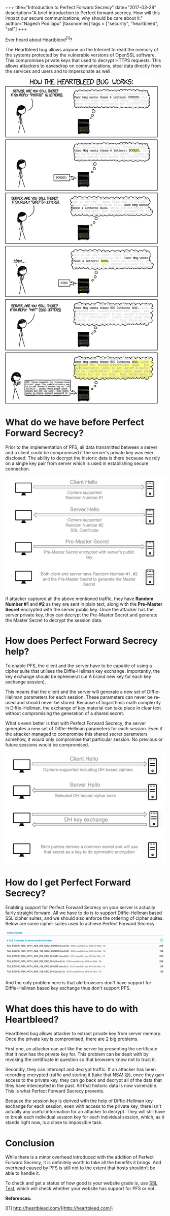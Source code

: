 +++
title="Introduction to Perfect Forward Secrecy"
date="2017-03-28"
description="A brief introduction to Perfect forward secrecy. How will this impact our secure communications, why should be care about it."
author="Nagesh Podilapu"
[taxonomies]
tags = ["security", "heartbleed", "ssl"]
+++

Ever heard about Heartbleed<sup>[1]</sup>?

The Heartbleed bug allows anyone on the Internet to read the memory of the systems protected by the vulnerable versions of OpenSSL software. This compromises private keys that used to decrypt HTTPS requests. This allows attackers to eavesdrop on communications, steal data directly from the services and users and to impersonate as well.

![xkcd picture explaining heartbleed bug](heartbleed_explanation_2x.png)
<br/>
# What do we have before Perfect Forward Secrecy?

Prior to the implementation of PFS, all data transmitted between a server and a client could be compromised if the server's private key was ever disclosed. The ability to decrypt the historic data is there because we rely on a single key pair from server which is used in establishing secure connection.

![Usual SSL Handshake without PFS](ssl-handshake.jpg)

If attacker captured all the above mentioned traffic, they have **Random Number #1** and **#2** as they are sent in plain text, along with the **Pre-Master Secret** encrypted with the server public key. Once the attacker has the server private key, they can decrypt the Pre-Master Secret and generate the Master Secret to decrypt the session data.

# How does Perfect Forward Secrecy help?

To enable PFS, the client and the server have to be capable of using a cipher suite that utilises the Diffie-Hellman key exchange.
Importantly, the key exchange should be ephemeral (i.e A brand new key for each key exchange session).

This means that the client and the server will generate a new set of Diffie-Hellman parameters for each session. These parameters can never be re-used and should never be stored. Because of logarithmic math complexity in Diffie-Hellman, the exchange of key material can take place in clear text without compromising the generation of a shared secret.

What's even better is that with Perfect Forward Secrecy, the server generates a new set of Diffie-Hellman parameters for each session. Even if the attacker managed to compromise this shared secret parameters somehow, it would only compromise that particular session. No previous or future sessions would be compromised.

![SSL Handshake with Perfect Forward Secrecy](ssl-handshake-with-pfs.jpg)

# How do I get Perfect Forward Secrecy?
Enabling support for Perfect Forward Secrecy on your server is actually fairly straight forward. All we have to do is to support Diffie-Hellman based SSL cipher suites, and we should also enforce the ordering of cipher suites. Below are some cipher suites used to achieve Perfect Forward Secrecy

![Some Cipher suites which support PFS](cipher-suites.jpg)

And the only problem here is that old browsers don't have support for Diffie-Hellman based key exchange thus don't support PFS.

# What does this have to do with Heartbleed?

Heartbleed bug allows attacker to extract private key from server memory. Once the private key is compromised, there are 2 big problems.

First one, an attacker can act like the server by presenting the certificate that it now has the private key for. This problem can be dealt with by revoking the certificate in question so that browsers know not to trust it.

Secondly, they can intercept and decrypt traffic. If an attacker has been recording encrypted traffic and storing it (take that NSA! 😅), once they gain access to the private key, they can go back and decrypt all of the data that they have intercepted in the past. All that historic data is now vulnerable. This is what Perfect Forward Secrecy prevents.

Because the session key is derived with the help of Diffie-Hellman key exchange for each session, even with access to the private key, there isn't actually any useful information for an attacker to decrypt. They will still have to break each individual session key for each individual session, which, as it stands right now, is a close to impossible task.

# Conclusion

While there is a minor overhead introduced with the addition of Perfect Forward Secrecy, It is definitely worth to take all the benefits it brings. And overhead caused by PFS is still not to the extent that hosts shouldn't be able to handle it.

To check and get a status of how good is your website grade is, use [SSL Test](https://www.ssllabs.com/ssltest/), which will check whether your website has support for PFS or not.

**References:**

[[1] http://heartbleed.com/](http://heartbleed.com/)